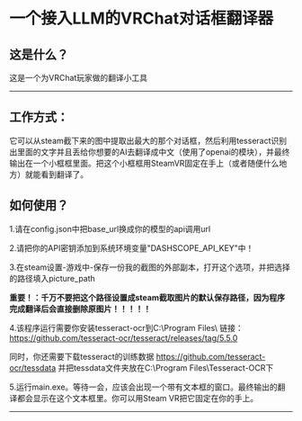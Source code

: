 # 一个接入LLM的VRChat对话框翻译器
## 这是什么？
这是一个为VRChat玩家做的翻译小工具
***
## 工作方式：
它可以从steam截下来的图中提取出最大的那个对话框，然后利用tesseract识别出里面的文字并且丢给你想要的AI去翻译成中文（使用了openai的模块），并最终输出在一个小框框里面。把这个小框框用SteamVR固定在手上（或者随便什么地方）就能看到翻译了。
## 如何使用？
1.请在config.json中把base_url换成你的模型的api调用url

2.请把你的API密钥添加到系统环境变量"DASHSCOPE_API_KEY"中！

3.在steam设置-游戏中-保存一份我的截图的外部副本，打开这个选项，并把选择的路径填入picture_path

**重要！：千万不要把这个路径设置成steam截取图片的默认保存路径，因为程序完成翻译后会直接删除原图片！！！！！**

4.该程序运行需要你安装tesseract-ocr到C:\Program Files\ 链接：https://github.com/tesseract-ocr/tesseract/releases/tag/5.5.0

同时，你还需要下载tesseract的训练数据 https://github.com/tesseract-ocr/tessdata 并把tessdata文件夹放在C:\Program Files\Tesseract-OCR下


5.运行main.exe。等待一会，应该会出现一个带有文本框的窗口。最终输出的翻译都会显示在这个文本框里。你可以用Steam VR把它固定在你的手上。
***
